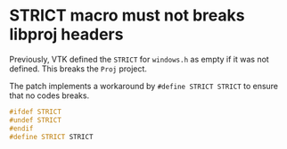 # STRICT macro must not breaks libproj headers

Previously, VTK defined the `STRICT` for `windows.h` as empty if it was not defined. This breaks the `Proj` project.

The patch implements a workaround by `#define STRICT STRICT` to ensure that no codes breaks.

```cpp
#ifdef STRICT
#undef STRICT
#endif
#define STRICT STRICT
```
